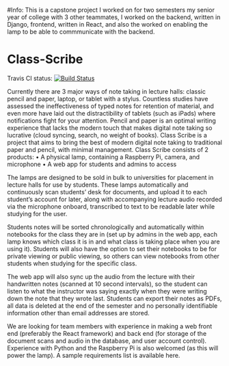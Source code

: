 #Info:
This is a capstone project I worked on for two semesters my senior year of college with 3 other teammates, I worked on the backend, written in Django, frontend, written in React, and also the worked on enabling the lamp to be able to commmunicate with the backend.



# Class-Scribe

Travis CI status: [![Build Status](https://travis-ci.com/uva-cp-1920/Class-Scribe.svg?token=cGxp1gfy2o1s1zWvCFoZ&branch=master)](https://travis-ci.com/uva-cp-1920/Class-Scribe)

Currently there are 3 major ways of note taking in lecture halls: classic pencil and paper, laptop, or tablet with a stylus. Countless studies have assessed the ineffectiveness of typed notes for retention of material, and even more have laid out the distractibility of tablets (such as iPads) where notifications fight for your attention. Pencil and paper is an optimal writing experience that lacks the modern touch that makes digital note taking so lucrative (cloud syncing, search, no weight of books). Class Scribe is a project that aims to bring the best of modern digital note taking to traditional paper and pencil, with minimal management. Class Scribe consists of 2 products:
• A physical lamp, containing a Raspberry Pi, camera, and microphone
• A web app for students and admins to access

The lamps are designed to be sold in bulk to universities for placement in lecture halls for use by students. These lamps automatically and continuously scan students’ desk for documents, and upload it to each student’s account for later, along with accompanying lecture audio recorded via the microphone onboard, transcribed to text to be readable later while studying for the user.

Students notes will be sorted chronologically and automatically within notebooks for the class they are in (set up by admins in the web app, each lamp knows which class it is in and what class is taking place when you are using it). Students will also have the option to set their notebooks to be for private viewing or public viewing, so others can view notebooks from other students when studying for the specific class.

The web app will also sync up the audio from the lecture with their handwritten notes (scanned at 10 second intervals), so the student can listen to what the instructor was saying exactly when they were writing down the note that they wrote last. Students can export their notes as PDFs, all data is deleted at the end of the semester and no personally identifiable information other than email addresses are stored.

We are looking for team members with experience in making a web front end (preferably the React framework) and back end (for storage of the document scans and audio in the database, and user account control). Experience with Python and the Raspberry Pi is also welcomed (as this will power the lamp). A sample requirements list is available here.

